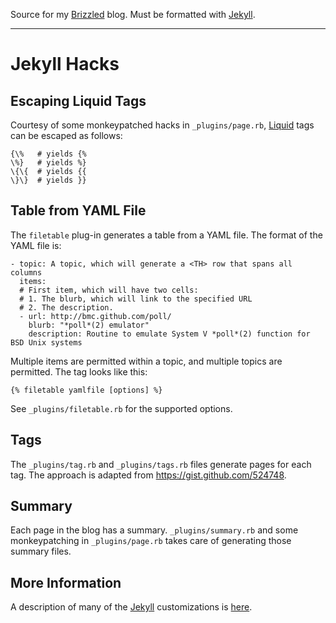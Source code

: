 Source for my [Brizzled][] blog.  Must be formatted with [Jekyll][].

----

# Jekyll Hacks

## Escaping Liquid Tags

Courtesy of some monkeypatched hacks in `_plugins/page.rb`, [Liquid][]
tags can be escaped as follows:

    {\%   # yields {%
    \%}   # yields %}
    \{\{  # yields {{
    \}\}  # yields }}

## Table from YAML File

The `filetable` plug-in generates a table from a YAML file. The format of
the YAML file is:

    - topic: A topic, which will generate a <TH> row that spans all columns
      items: 
      # First item, which will have two cells:
      # 1. The blurb, which will link to the specified URL
      # 2. The description.
      - url: http://bmc.github.com/poll/
        blurb: "*poll*(2) emulator"
        description: Routine to emulate System V *poll*(2) function for BSD Unix systems

Multiple items are permitted within a topic, and multiple topics are permitted.
The tag looks like this:

    {% filetable yamlfile [options] %}

See `_plugins/filetable.rb` for the supported options.

## Tags

The `_plugins/tag.rb` and `_plugins/tags.rb` files generate pages for each
tag. The approach is adapted from <https://gist.github.com/524748>.

## Summary

Each page in the blog has a summary. `_plugins/summary.rb` and some
monkeypatching in `_plugins/page.rb` takes care of generating those
summary files.

## More Information

A description of many of the [Jekyll][] customizations is [here][105].

[Jekyll]: http://jekyllrb.com/
[Brizzled]: http://brizzled.clapper.org/
[Liquid]: http://www.liquidmarkup.org/
[105]: http://brizzled.clapper.org/id/105/
